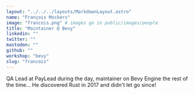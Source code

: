 ```yaml
---
layout: "../../../layouts/MarkdownLayout.astro"
name: "François Mockers"
image: "francois.png" # images go in public/images/people
title: "Maintainer @ Bevy"
linkedin: ""
twitter: ""
mastodon: ""
github: ""
workshop: "bevy"
slug: "francois"
---
```


QA Lead at PayLead during the day, maintainer on Bevy Engine the rest of the time... He discovered Rust in 2017 and didn't let go since!

